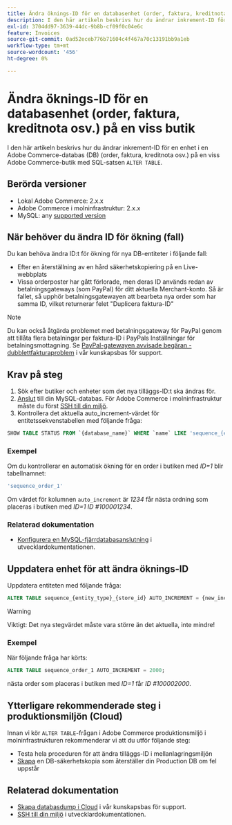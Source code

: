```yaml
---
title: Ändra öknings-ID för en databasenhet (order, faktura, kreditnota osv.) på en viss butik
description: I den här artikeln beskrivs hur du ändrar inkrement-ID för en enhet i en Adobe Commerce-databas (DB) (order, faktura, kreditnota osv.) på en viss Adobe Commerce-butik med SQL-satsen ALTER TABLE.
exl-id: 3704dd97-3639-44dc-9b8b-cf09f0c04e6c
feature: Invoices
source-git-commit: 0ad52eceb776b71604c4f467a70c13191bb9a1eb
workflow-type: tm+mt
source-wordcount: '456'
ht-degree: 0%

---
```


# Ändra öknings-ID för en databasenhet (order, faktura, kreditnota osv.) på en viss butik

I den här artikeln beskrivs hur du ändrar inkrement-ID för en enhet i en Adobe Commerce-databas (DB) (order, faktura, kreditnota osv.) på en viss Adobe Commerce-butik med SQL-satsen `ALTER TABLE`.

## Berörda versioner

* Lokal Adobe Commerce: 2.x.x
* Adobe Commerce i molninfrastruktur: 2.x.x
* MySQL: any [supported version](https://devdocs.magento.com/guides/v2.2/install-gde/system-requirements-tech.html#database)

## När behöver du ändra ID för ökning (fall)

Du kan behöva ändra ID:t för ökning för nya DB-entiteter i följande fall:

* Efter en återställning av en hård säkerhetskopiering på en Live-webbplats
* Vissa orderposter har gått förlorade, men deras ID används redan av betalningsgateways (som PayPal) för ditt aktuella Merchant-konto. Så är fallet, så upphör betalningsgatewayen att bearbeta nya order som har samma ID, vilket returnerar felet &quot;Duplicera faktura-ID&quot;

>[!NOTE]
>
>Du kan också åtgärda problemet med betalningsgateway för PayPal genom att tillåta flera betalningar per faktura-ID i PayPals Inställningar för betalningsmottagning. Se [PayPal-gatewayen avvisade begäran - dubblettfakturaproblem](/help/troubleshooting/payments/paypal-gateway-rejected-request-duplicate-invoice-issue.md) i vår kunskapsbas för support.

## Krav på steg

1. Sök efter butiker och enheter som det nya tilläggs-ID:t ska ändras för.
1. [Anslut](https://devdocs.magento.com/guides/v2.2/install-gde/prereq/mysql_remote.html) till din MySQL-databas. För Adobe Commerce i molninfrastruktur måste du först [SSH till din miljö](https://experienceleague.adobe.com/docs/commerce-cloud-service/user-guide/develop/secure-connections.html).
1. Kontrollera det aktuella auto\_increment-värdet för entitetssekvenstabellen med följande fråga:

```sql
SHOW TABLE STATUS FROM `{database_name}` WHERE `name` LIKE 'sequence_{entity_type}_{store_id}';
```

### Exempel

Om du kontrollerar en automatisk ökning för en order i butiken med *ID=1* blir tabellnamnet:

```sql
'sequence_order_1'
```

Om värdet för kolumnen `auto_increment` är *1234* får nästa ordning som placeras i butiken med *ID=1* *ID \#100001234*.

### Relaterad dokumentation

* [Konfigurera en MySQL-fjärrdatabasanslutning](https://devdocs.magento.com/guides/v2.2/install-gde/prereq/mysql_remote.html) i utvecklardokumentationen.

## Uppdatera enhet för att ändra öknings-ID

Uppdatera entiteten med följande fråga:

```sql
ALTER TABLE sequence_{entity_type}_{store_id} AUTO_INCREMENT = {new_increment_value};
```

>[!WARNING]
>
>Viktigt: Det nya stegvärdet måste vara större än det aktuella, inte mindre!

### Exempel

När följande fråga har körts:

```sql
ALTER TABLE sequence_order_1 AUTO_INCREMENT = 2000;
```

nästa order som placeras i butiken med *ID=1* får *ID \#100002000*.

## Ytterligare rekommenderade steg i produktionsmiljön (Cloud)

Innan vi kör `ALTER TABLE`-frågan i Adobe Commerce produktionsmiljö i molninfrastrukturen rekommenderar vi att du utför följande steg:

* Testa hela proceduren för att ändra tilläggs-ID i mellanlagringsmiljön
* [Skapa](/help/how-to/general/create-database-dump-on-cloud.md) en DB-säkerhetskopia som återställer din Production DB om fel uppstår

## Relaterad dokumentation

* [Skapa databasdump i Cloud](/help/how-to/general/create-database-dump-on-cloud.md) i vår kunskapsbas för support.
* [SSH till din miljö](https://experienceleague.adobe.com/docs/commerce-cloud-service/user-guide/develop/secure-connections.html) i utvecklardokumentationen.
